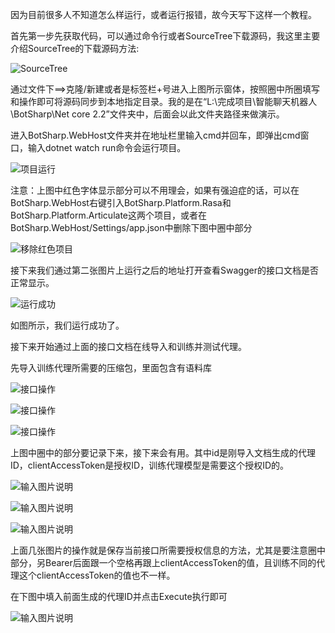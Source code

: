 因为目前很多人不知道怎么样运行，或者运行报错，故今天写下这样一个教程。

首先第一步先获取代码，可以通过命令行或者SourceTree下载源码，我这里主要介绍SourceTree的下载源码方法:

![SourceTree](https://images.gitee.com/uploads/images/2019/0909/191331_59109574_130171.jpeg "1.JPG")

通过文件下==>克隆/新建或者是标签栏+号进入上图所示窗体，按照圈中所圈填写和操作即可将源码同步到本地指定目录。我的是在“L:\完成项目\智能聊天机器人\BotSharp\Net core 2.2”文件夹中，后面会以此文件夹路径来做演示。

进入BotSharp.WebHost文件夹并在地址栏里输入cmd并回车，即弹出cmd窗口，输入dotnet watch run命令会运行项目。

![项目运行](https://images.gitee.com/uploads/images/2019/0909/191850_a4f0fd89_130171.jpeg "2.JPG")

注意：上图中红色字体显示部分可以不用理会，如果有强迫症的话，可以在BotSharp.WebHost右键引入BotSharp.Platform.Rasa和BotSharp.Platform.Articulate这两个项目，或者在BotSharp.WebHost/Settings/app.json中删除下图中圈中部分

![移除红色项目](https://images.gitee.com/uploads/images/2019/0909/192213_87385c4d_130171.jpeg "3.JPG")

接下来我们通过第二张图片上运行之后的地址打开查看Swagger的接口文档是否正常显示。

![运行成功](https://images.gitee.com/uploads/images/2019/0909/192612_6aceb74e_130171.jpeg "4.JPG")

如图所示，我们运行成功了。


接下来开始通过上面的接口文档在线导入和训练并测试代理。

先导入训练代理所需要的压缩包，里面包含有语料库

![接口操作](https://images.gitee.com/uploads/images/2019/0909/193255_897b251c_130171.jpeg "5.JPG")

![接口操作](https://images.gitee.com/uploads/images/2019/0909/193349_38366ca2_130171.jpeg "6.JPG")

![接口操作](https://images.gitee.com/uploads/images/2019/0909/194412_edf0f024_130171.jpeg "7.JPG")

上图中圈中的部分要记录下来，接下来会有用。其中id是刚导入文档生成的代理ID，clientAccessToken是授权ID，训练代理模型是需要这个授权ID的。

![输入图片说明](https://images.gitee.com/uploads/images/2019/0909/195938_0b68c3c4_130171.jpeg "8.JPG")

![输入图片说明](https://images.gitee.com/uploads/images/2019/0909/195950_18b84a44_130171.jpeg "9.JPG")

![输入图片说明](https://images.gitee.com/uploads/images/2019/0909/200000_34596964_130171.jpeg "10.JPG")

上面几张图片的操作就是保存当前接口所需要授权信息的方法，尤其是要注意圈中部分，另Bearer后面跟一个空格再跟上clientAccessToken的值，且训练不同的代理这个clientAccessToken的值也不一样。

在下图中填入前面生成的代理ID并点击Execute执行即可

![输入图片说明](https://images.gitee.com/uploads/images/2019/0909/200258_7ea18c61_130171.jpeg "11.JPG")

